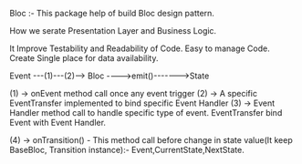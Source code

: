 
Bloc :- This package help of build Bloc design pattern.


How we serate Presentation Layer and Business Logic. 

It Improve Testability and Readability of Code.
Easy to manage Code.
Create Single place for data availability.




Event ---(1)---(2)--> Bloc ---->emit()------->State

(1) ->  onEvent method call once any event trigger 
(2) -> A specific EventTransfer implemented to bind specific Event Handler
(3) -> Event Handler method call to handle specific type of event. EventTransfer bind Event with Event Handler.

(4) -> onTransition() - This method call before change in state value(It keep BaseBloc, Transition instance):- Event,CurrentState,NextState.



